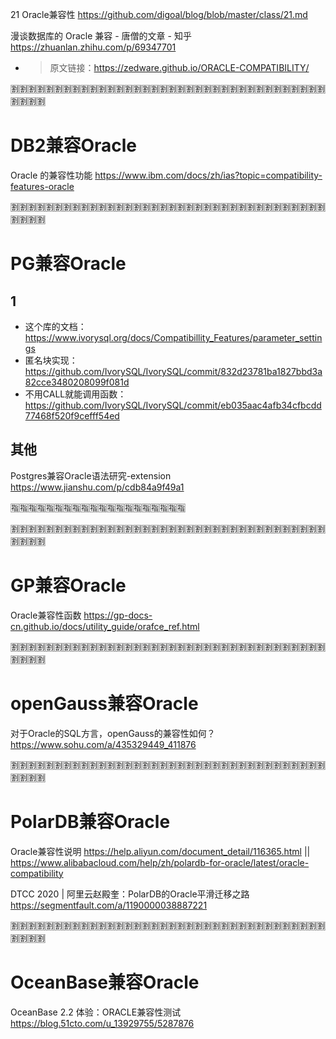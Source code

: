 
21 Oracle兼容性 https://github.com/digoal/blog/blob/master/class/21.md

漫谈数据库的 Oracle 兼容 - 唐僧的文章 - 知乎 https://zhuanlan.zhihu.com/p/69347701
- > 原文链接：https://zedware.github.io/ORACLE-COMPATIBILITY/

:u5272::u5272::u5272::u5272::u5272::u5272::u5272::u5272::u5272::u5272::u5272::u5272::u5272::u5272::u5272::u5272::u5272::u5272::u5272::u5272::u5272::u5272::u5272::u5272::u5272::u5272::u5272::u5272::u5272::u5272::u5272::u5272::u5272::u5272::u5272::u5272::u5272::u5272::u5272::u5272:

# DB2兼容Oracle

Oracle 的兼容性功能 https://www.ibm.com/docs/zh/ias?topic=compatibility-features-oracle

:u5272::u5272::u5272::u5272::u5272::u5272::u5272::u5272::u5272::u5272::u5272::u5272::u5272::u5272::u5272::u5272::u5272::u5272::u5272::u5272::u5272::u5272::u5272::u5272::u5272::u5272::u5272::u5272::u5272::u5272::u5272::u5272::u5272::u5272::u5272::u5272::u5272::u5272::u5272::u5272:

# PG兼容Oracle

## 1
- 这个库的文档：https://www.ivorysql.org/docs/Compatibillity_Features/parameter_settings
- 匿名块实现：https://github.com/IvorySQL/IvorySQL/commit/832d23781ba1827bbd3a82cce3480208099f081d
- 不用CALL就能调用函数：https://github.com/IvorySQL/IvorySQL/commit/eb035aac4afb34cfbcdd77468f520f9cefff54ed

## 其他

Postgres兼容Oracle语法研究-extension https://www.jianshu.com/p/cdb84a9f49a1

:u6307::u6307::u6307::u6307::u6307::u6307::u6307::u6307::u6307::u6307::u6307::u6307::u6307::u6307::u6307::u6307::u6307::u6307::u6307::u6307:

:u5272::u5272::u5272::u5272::u5272::u5272::u5272::u5272::u5272::u5272::u5272::u5272::u5272::u5272::u5272::u5272::u5272::u5272::u5272::u5272::u5272::u5272::u5272::u5272::u5272::u5272::u5272::u5272::u5272::u5272::u5272::u5272::u5272::u5272::u5272::u5272::u5272::u5272::u5272::u5272:

# GP兼容Oracle

Oracle兼容性函数 https://gp-docs-cn.github.io/docs/utility_guide/orafce_ref.html

:u5272::u5272::u5272::u5272::u5272::u5272::u5272::u5272::u5272::u5272::u5272::u5272::u5272::u5272::u5272::u5272::u5272::u5272::u5272::u5272::u5272::u5272::u5272::u5272::u5272::u5272::u5272::u5272::u5272::u5272::u5272::u5272::u5272::u5272::u5272::u5272::u5272::u5272::u5272::u5272:

# openGauss兼容Oracle

对于Oracle的SQL方言，openGauss的兼容性如何？ https://www.sohu.com/a/435329449_411876

:u5272::u5272::u5272::u5272::u5272::u5272::u5272::u5272::u5272::u5272::u5272::u5272::u5272::u5272::u5272::u5272::u5272::u5272::u5272::u5272::u5272::u5272::u5272::u5272::u5272::u5272::u5272::u5272::u5272::u5272::u5272::u5272::u5272::u5272::u5272::u5272::u5272::u5272::u5272::u5272:

# PolarDB兼容Oracle

Oracle兼容性说明 https://help.aliyun.com/document_detail/116365.html || https://www.alibabacloud.com/help/zh/polardb-for-oracle/latest/oracle-compatibility

DTCC 2020 | 阿里云赵殿奎：PolarDB的Oracle平滑迁移之路 https://segmentfault.com/a/1190000038887221

:u5272::u5272::u5272::u5272::u5272::u5272::u5272::u5272::u5272::u5272::u5272::u5272::u5272::u5272::u5272::u5272::u5272::u5272::u5272::u5272::u5272::u5272::u5272::u5272::u5272::u5272::u5272::u5272::u5272::u5272::u5272::u5272::u5272::u5272::u5272::u5272::u5272::u5272::u5272::u5272:

# OceanBase兼容Oracle

OceanBase 2.2 体验：ORACLE兼容性测试 https://blog.51cto.com/u_13929755/5287876
